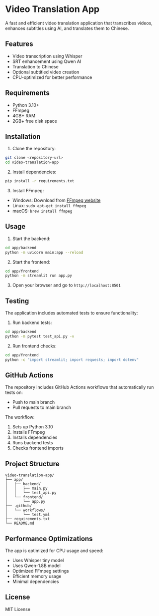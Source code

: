 # Video Translation App

A fast and efficient video translation application that transcribes videos, enhances subtitles using AI, and translates them to Chinese.

## Features

- Video transcription using Whisper
- SRT enhancement using Qwen AI
- Translation to Chinese
- Optional subtitled video creation
- CPU-optimized for better performance

## Requirements

- Python 3.10+
- FFmpeg
- 4GB+ RAM
- 2GB+ free disk space

## Installation

1. Clone the repository:
```bash
git clone <repository-url>
cd video-translation-app
```

2. Install dependencies:
```bash
pip install -r requirements.txt
```

3. Install FFmpeg:
- Windows: Download from [FFmpeg website](https://ffmpeg.org/download.html)
- Linux: `sudo apt-get install ffmpeg`
- macOS: `brew install ffmpeg`

## Usage

1. Start the backend:
```bash
cd app/backend
python -m uvicorn main:app --reload
```

2. Start the frontend:
```bash
cd app/frontend
python -m streamlit run app.py
```

3. Open your browser and go to `http://localhost:8501`

## Testing

The application includes automated tests to ensure functionality:

1. Run backend tests:
```bash
cd app/backend
python -m pytest test_api.py -v
```

2. Run frontend checks:
```bash
cd app/frontend
python -c "import streamlit; import requests; import dotenv"
```

## GitHub Actions

The repository includes GitHub Actions workflows that automatically run tests on:
- Push to main branch
- Pull requests to main branch

The workflow:
1. Sets up Python 3.10
2. Installs FFmpeg
3. Installs dependencies
4. Runs backend tests
5. Checks frontend imports

## Project Structure

```
video-translation-app/
├── app/
│   ├── backend/
│   │   ├── main.py
│   │   └── test_api.py
│   └── frontend/
│       └── app.py
├── .github/
│   └── workflows/
│       └── test.yml
├── requirements.txt
└── README.md
```

## Performance Optimizations

The app is optimized for CPU usage and speed:
- Uses Whisper tiny model
- Uses Qwen-1.8B model
- Optimized FFmpeg settings
- Efficient memory usage
- Minimal dependencies

## License

MIT License 